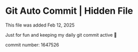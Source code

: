 # Git Auto Commit | Hidden File

This file was added Feb 12, 2025

Just for fun and keeping my daily git commit active 🤪

commit number: 1647526
